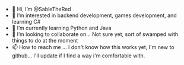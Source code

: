 - 👋 Hi, I’m @SableTheRed
- 👀 I’m interested in backend development, games development, and learning C#
- 🌱 I’m currently learning Python and Java
- 💞️ I’m looking to collaborate on... Not sure yet, sort of swamped with things to do at the moment
- 📫 How to reach me ... I don't know how this works yet, I'm new to github... I'll update if I find a way i'm comfortable with.

<!---
SableTheRed/SableTheRed is a ✨ special ✨ repository because its `README.md` (this file) appears on your GitHub profile.
You can click the Preview link to take a look at your changes.
--->
